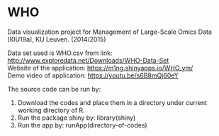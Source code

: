 # WHO

Data visualization project for Management of Large-Scale Omics Data [I0U19a], KU Leuven. (2014/2015)

Data set used is WHO.csv from link: http://www.exploredata.net/Downloads/WHO-Data-Set <br />
Website of the application: https://m1ng.shinyapps.io/WHO_ym/ <br />
Demo video of application: https://youtu.be/s6B8mQj60eY

The source code can be run by: <br />
1. Download the codes and place them in a directory under current working directory of R. <br />
2. Run the package shiny by: library(shiny) <br />
3. Run the app by: runApp(directory-of-codes) <br />
